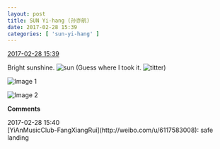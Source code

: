 ```yaml
---
layout: post
title: SUN Yi-hang (孙亦航)
date: 2017-02-28 15:39
categories: [ 'sun-yi-hang' ]
---
```


<div class="weibo-info">
  <a href="http://weibo.com/6108316220/ExD81zjDa">2017-02-28 15:39</a>
</div>

Bright sunshine. ![sun](http://img.t.sinajs.cn/t4/appstyle/expression/ext/normal/e5/sun.gif) (Guess where I took it. ![titter](http://img.t.sinajs.cn/t4/appstyle/expression/ext/normal/19/heia_org.gif))

<!-- more -->

![Image 1](http://wx2.sinaimg.cn/mw690/006FnS5mgy1fd68495a88j30qo0qogqb.jpg)

![Image 2](http://wx1.sinaimg.cn/mw690/006FnS5mgy1fd684mlruyj30qo0qoq8i.jpg)

**Comments**

<div class="weibo-info">2017-02-28 15:40</div>
[YiAnMusicClub-FangXiangRui](http://weibo.com/u/6117583008): safe landing
